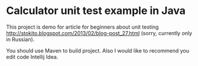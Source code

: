 Calculator unit test example in Java
===============

This project is demo for article for beginners about unit testing http://stokito.blogspot.com/2013/02/blog-post_27.html (sorry, currently only in Russian).




You should use Maven to build project.
Also I would like to recommend you edit code Intellij Idea.
